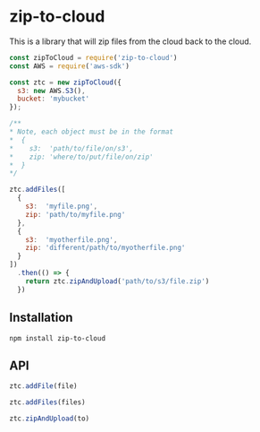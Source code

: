 # zip-to-cloud

This is a library that will zip files from the cloud back to the cloud.

```javascript
const zipToCloud = require('zip-to-cloud')
const AWS = require('aws-sdk')

const ztc = new zipToCloud({
  s3: new AWS.S3(),
  bucket: 'mybucket'
});

/**
* Note, each object must be in the format
*  { 
*    s3:  'path/to/file/on/s3', 
*    zip: 'where/to/put/file/on/zip' 
*  }
*/

ztc.addFiles([
  {
    s3:  'myfile.png',
    zip: 'path/to/myfile.png'
  },
  {
    s3:  'myotherfile.png',
    zip: 'different/path/to/myotherfile.png'
  }
])
  .then(() => {
    return ztc.zipAndUpload('path/to/s3/file.zip')
  })
```

## Installation

`npm install zip-to-cloud`

## API
```javascript
ztc.addFile(file)
```
```javascript
ztc.addFiles(files)
```
```javascript
ztc.zipAndUpload(to)
```